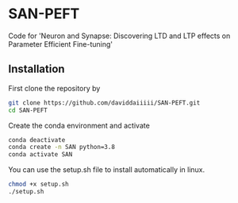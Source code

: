# SAN-PEFT
Code for 'Neuron and Synapse: Discovering LTD and LTP effects on Parameter Efficient Fine-tuning' 

## Installation
First clone the repository by 
```bash
git clone https://github.com/daviddaiiiii/SAN-PEFT.git
cd SAN-PEFT
```
Create the conda environment and activate
```bash
conda deactivate
conda create -n SAN python=3.8
conda activate SAN
```
You can use the setup.sh file to install automatically in linux. 
```bash
chmod +x setup.sh
./setup.sh
```
